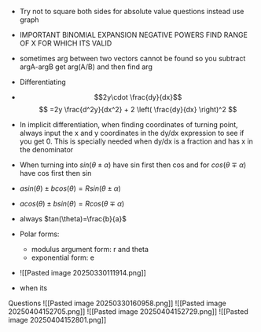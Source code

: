 - Try not to square both sides for absolute value questions instead use graph
- IMPORTANT BINOMIAL EXPANSION NEGATIVE POWERS FIND RANGE OF X FOR WHICH ITS VALID
- sometimes arg between two vectors cannot be found so you subtract argA-argB get arg(A/B) and then find arg
- Differentiating 
- $$2y\cdot \frac{dy}{dx}$$
$$
=2y \frac{d^2y}{dx^2} + 2 \left( \frac{dy}{dx} \right)^2
$$

- In implicit differentiation, when finding coordinates of turning point, always input the x and y coordinates in the dy/dx expression to see if you get 0. This is specially needed when dy/dx is a fraction and has x in the denominator
- When turning into $sin(\theta\pm\alpha)$ have sin first then cos and for $cos(\theta\mp\alpha)$ have cos first then sin
- $asin(\theta)\pm bcos(\theta)=Rsin(\theta\pm\alpha)$ 
- $acos(\theta)\pm bsin(\theta)=Rcos(\theta\mp\alpha)$ 
- always $tan(\theta)=\frac{b}{a}$ 
- Polar forms:
	- modulus argument form: r and theta
	- exponential form: e
- ![[Pasted image 20250330111914.png]]
- when its


Questions
![[Pasted image 20250330160958.png]]
![[Pasted image 20250404152705.png]]
![[Pasted image 20250404152729.png]]
![[Pasted image 20250404152801.png]]